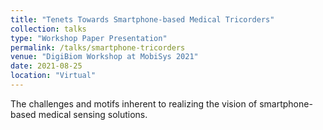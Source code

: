 ```yaml
---
title: "Tenets Towards Smartphone-based Medical Tricorders"
collection: talks
type: "Workshop Paper Presentation"
permalink: /talks/smartphone-tricorders
venue: "DigiBiom Workshop at MobiSys 2021"
date: 2021-08-25
location: "Virtual"
---
```


The challenges and motifs inherent to realizing the vision of smartphone-based medical sensing solutions.
